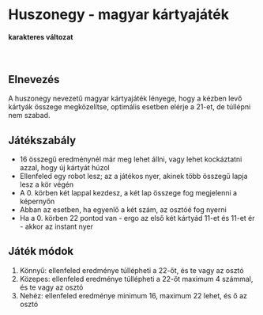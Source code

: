 <h1>Huszonegy - magyar kártyajáték</h1>
<h4>karakteres változat</h4><br>
<h2>Elnevezés</h2>
<p>A huszonegy nevezetű magyar kártyajáték lényege, hogy a kézben levő kártyák összege megközelítse, optimális esetben elérje a 21-et, de túllépni nem szabad.</p>
<h2>Játékszabály</h2>
<ul>
  <li>16 összegű eredménynél már meg lehet állni, vagy lehet kockáztatni azzal, hogy új kártyát húzol</li>
  <li>Ellenfeled egy robot lesz; az a játékos nyer, akinek több összegű lapja lesz a kör végén</li>
  <li>A 0. körben két lappal kezdesz, a két lap összege fog megjelenni a képernyőn</li>
  <li>Abban az esetben, ha egyenlő a két szám, az osztóé fog nyerni</li>
  <li>Ha a 0. körben 22 pontod van - ergo az első két kártyád 11-et és 11-et ér - akkor az instant nyer</li>
</ul>
<h2>Játék módok</h2>
<ol>
  <li>Könnyű: ellenfeled eredménye túllépheti a 22-őt, és te vagy az osztó</li>
  <li>Közepes: ellenfeled eredménye túllépheti a 22-őt maximum 4 számmal, és te vagy az osztó</li>
  <li>Nehéz: ellenfeled eredménye minimum 16, maximum 22 lehet, és ő az osztó</li>
</ol>
